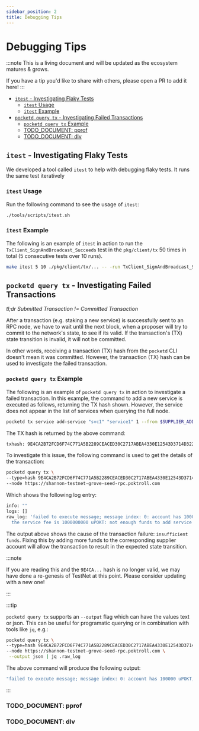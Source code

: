 ```yaml
---
sidebar_position: 2
title: Debugging Tips
---
```


# Debugging Tips <!-- omit in toc -->

:::note
This is a living document and will be updated as the ecosystem matures & grows.

If you have a tip you'd like to share with others, please open a PR to add it here!
:::

- [`itest` - Investigating Flaky Tests](#itest---investigating-flaky-tests)
  - [`itest` Usage](#itest-usage)
  - [`itest` Example](#itest-example)
- [`pocketd query tx` - Investigating Failed Transactions](#pocketd-query-tx---investigating-failed-transactions)
  - [`pocketd query tx` Example](#pocketd-query-tx-example)
  - [TODO_DOCUMENT: pprof](#todo_document-pprof)
  - [TODO_DOCUMENT: dlv](#todo_document-dlv)

## `itest` - Investigating Flaky Tests

We developed a tool called `itest` to help with debugging flaky tests. It runs
the same test iteratively

### `itest` Usage

Run the following command to see the usage of `itest`:

```bash
./tools/scripts/itest.sh
```

### `itest` Example

The following is an example of `itest` in action to run the `TxClient_SignAndBroadcast_Succeeds`
test in the `pkg/client/tx` 50 times in total (5 consecutive tests over 10 runs).

```bash
make itest 5 10 ./pkg/client/tx/... -- -run TxClient_SignAndBroadcast_Succeeds
```

## `pocketd query tx` - Investigating Failed Transactions

_tl;dr Submitted Transaction != Committed Transaction_

After a transaction (e.g. staking a new service) is successfully sent to an RPC node, we have to wait
until the next block, when a proposer will try to commit to the network's state, to see if its valid.
If the transaction's (TX) state transition is invalid, it will not be committed.

In other words, receiving a transaction (TX) hash from the `pocketd` CLI doesn't mean it was committed.
However, the transaction (TX) hash can be used to investigate the failed transaction.

### `pocketd query tx` Example

The following is an example of `pocketd query tx` in action to investigate a failed transaction.
In this example, the command to add a new service is executed as follows, returning the TX hash shown.
However, the service does not appear in the list of services when querying the full node.

```bash
pocketd tx service add-service "svc1" "service1" 1 --from $SUPPLIER_ADDRESS --chain-id=pocket
```

The TX hash is returned by the above command:

```bash
txhash: 9E4CA2B72FCD6F74C771A5B2289CEACED30C2717ABEA4330E12543D3714D322B
```

To investigate this issue, the following command is used to get the details of the transaction:

```bash
pocketd query tx \
--type=hash 9E4CA2B72FCD6F74C771A5B2289CEACED30C2717ABEA4330E12543D3714D322B \
--node https://shannon-testnet-grove-seed-rpc.poktroll.com
```

Which shows the following log entry:

```bash
info: ""
logs: []
raw_log: 'failed to execute message; message index: 0: account has 100000 uPOKT, but
  the service fee is 1000000000 uPOKT: not enough funds to add service'
```

The output above shows the cause of the transaction failure: `insufficient funds`. Fixing this by adding
more funds to the corresponding supplier account will allow the transaction to result in the expected
state transition.

:::note

If you are reading this and the `9E4CA...` hash is no longer valid, we may have done a re-genesis of
TestNet at this point. Please consider updating with a new one!

:::

:::tip

`pocketd query tx` supports an `--output` flag which can have the values text or json. This can be useful for programatic querying or in combination with tools like `jq`, e.g.:

```bash
pocketd query tx \
--type=hash 9E4CA2B72FCD6F74C771A5B2289CEACED30C2717ABEA4330E12543D3714D322B \
--node https://shannon-testnet-grove-seed-rpc.poktroll.com \
 --output json | jq .raw_log
```

The above command will produce the following output:

```bash
"failed to execute message; message index: 0: account has 100000 uPOKT, but the service fee is 1000000000 uPOKT: not enough funds to add service"
```

:::

### TODO_DOCUMENT: pprof

### TODO_DOCUMENT: dlv
